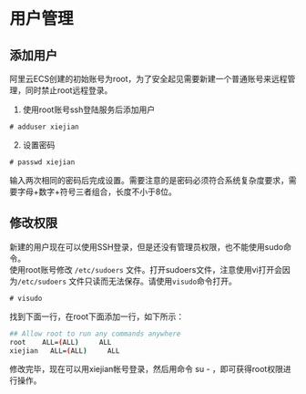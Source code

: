 # 用户管理
## 添加用户
阿里云ECS创建的初始账号为root，为了安全起见需要新建一个普通账号来远程管理，同时禁止root远程登录。

1. 使用root账号ssh登陆服务后添加用户
```
# adduser xiejian
```
2. 设置密码
```
# passwd xiejian
```
输入两次相同的密码后完成设置。需要注意的是密码必须符合系统复杂度要求，需要字母+数字+符号三者组合，长度不小于8位。

## 修改权限
新建的用户现在可以使用SSH登录，但是还没有管理员权限，也不能使用sudo命令。  
使用root账号修改 `/etc/sudoers` 文件。打开sudoers文件，注意使用vi打开会因为`/etc/sudoers` 文件只读而无法保存。请使用`visudo`命令打开。
```
# visudo
```
找到下面一行，在root下面添加一行，如下所示：
```sh
## Allow root to run any commands anywhere
root    ALL=(ALL)     ALL
xiejian   ALL=(ALL)     ALL
```
修改完毕，现在可以用xiejian帐号登录，然后用命令 su - ，即可获得root权限进行操作。

    